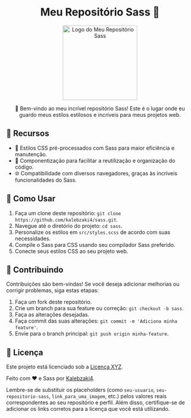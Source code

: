 
<h1 align="center">Meu Repositório Sass 🎨</h1>

<p align="center">
  <img src="link_para_uma_imagem" alt="Logo do Meu Repositório Sass" width="200">
</p>

<p align="center">
  👋 Bem-vindo ao meu incrível repositório Sass! Este é o lugar onde eu guardo meus estilos estilosos e incríveis para meus projetos web.
</p>

## 🌈 Recursos

- 🎨 Estilos CSS pré-processados com Sass para maior eficiência e manutenção.
- 🧩 Componentização para facilitar a reutilização e organização do código.
- 🌐 Compatibilidade com diversos navegadores, graças às incríveis funcionalidades do Sass.

## 🚀 Como Usar

1. Faça um clone deste repositório: `git clone https://github.com/kalebzaki4/sass.git`.
2. Navegue até o diretório do projeto: `cd sass`.
3. Personalize os estilos em `src/styles.scss` de acordo com suas necessidades.
4. Compile o Sass para CSS usando seu compilador Sass preferido.
5. Conecte seus estilos CSS ao seu projeto web.

## 🤝 Contribuindo

Contribuições são bem-vindas! Se você deseja adicionar melhorias ou corrigir problemas, siga estas etapas:

1. Faça um fork deste repositório.
2. Crie um branch para sua feature ou correção: `git checkout -b sass`.
3. Faça as alterações desejadas.
4. Faça commit das suas alterações: `git commit -m 'Adiciona minha feature'`.
5. Envie para o branch principal: `git push origin minha-feature`.

## 📝 Licença

Este projeto está licenciado sob a [Licença XYZ](link_para_licenca).

Feito com ❤️ e Sass por [Kalebzaki4](www.github.com/kalebzaki4).

Lembre-se de substituir os placeholders (como `seu-usuario`, `seu-repositorio-sass`, `link_para_uma_imagem`, etc.) pelos valores reais correspondentes ao seu repositório e perfil. Além disso, certifique-se de adicionar os links corretos para a licença que você está utilizando.
